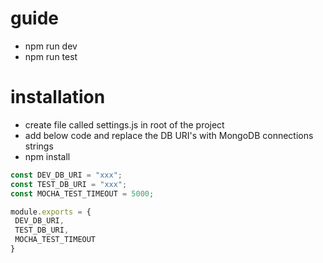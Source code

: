 # guide

- npm run dev
- npm run test


# installation
- create file called settings.js in root of the project
- add below code and replace the DB URI's with MongoDB connections strings
- npm install


```javascript
const DEV_DB_URI = "xxx";
const TEST_DB_URI = "xxx";
const MOCHA_TEST_TIMEOUT = 5000;

module.exports = {
 DEV_DB_URI,
 TEST_DB_URI,
 MOCHA_TEST_TIMEOUT
}
```

